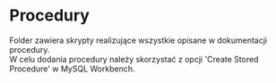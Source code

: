 # Procedury

Folder zawiera skrypty realizujące wszystkie opisane w dokumentacji procedury.   
W celu dodania procedury należy skorzystać z opcji 'Create Stored Procedure' w MySQL Workbench.
